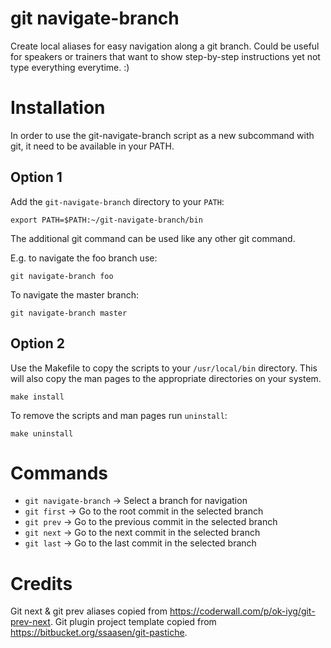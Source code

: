git navigate-branch
===================

Create local aliases for easy navigation along a git branch.
Could be useful for speakers or trainers that want to show step-by-step instructions yet not type everything everytime. :)

Installation
============

In order to use the git-navigate-branch script as a new subcommand with git, 
it need to be available in your PATH.

Option 1
--------

Add the `git-navigate-branch` directory to your `PATH`:

    export PATH=$PATH:~/git-navigate-branch/bin

The additional git command can be used like any other git command.

E.g. to navigate the foo branch use:

    git navigate-branch foo

To navigate the master branch:

    git navigate-branch master



Option 2
--------

Use the Makefile to copy the scripts to your `/usr/local/bin` directory.
This will also copy the man pages to the appropriate directories on your
system.

    make install

To remove the scripts and man pages run `uninstall`:

    make uninstall

Commands
========

* `git navigate-branch` -> Select a branch for navigation
* `git first` -> Go to the root commit in the selected branch
* `git prev` -> Go to the previous commit in the selected branch
* `git next` -> Go to the next commit in the selected branch
* `git last` -> Go to the last commit in the selected branch

Credits
=======

Git next & git prev aliases copied from https://coderwall.com/p/ok-iyg/git-prev-next.
Git plugin project template copied from https://bitbucket.org/ssaasen/git-pastiche.
